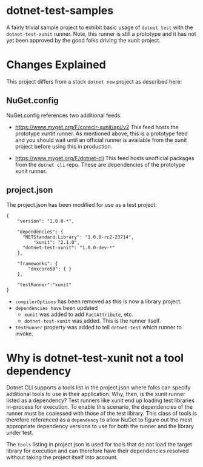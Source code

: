 # dotnet-test-samples
A fairly trivial sample project to exhibit basic usage of `dotnet test` with the `dotnet-test-xunit` runner. Note, this runner is still a prototype and it has not yet been approved by the good folks driving the xunit project.

# Changes Explained
This project differs from a stock `dotnet new` project as described here:

## NuGet.config
NuGet.config references two additional feeds:

* https://www.myget.org/F/coreclr-xunit/api/v2
This feed hosts the prototype xuntit runner. As mentioned above, this is a prototype feed and you should wait until an official runner is available from the xunit project before using this in production.

* https://www.myget.org/F/dotnet-cli
This feed hosts unofficial packages from the `dotnet cli` repo. These are dependencies of the prototype xunit runner.

## project.json
The project.json has been modified for use as a test project:
````
{
    "version": "1.0.0-*",

    "dependencies": {
      "NETStandard.Library": "1.0.0-rc2-23714",
		  "xunit": "2.1.0",        
      "dotnet-test-xunit": "1.0.0-dev-*"
    },

    "frameworks": {
        "dnxcore50": { }
    },
    
	"testRunner":"xunit"
}
````

* `compilerOptions` has been removed as this is now a library project.
* `dependencies have` been updated
  * `xunit` was added to add `FactAttribute`, etc.
  * `dotnet-test-xunit` was added. This is the runner itself.
* `testRunner` property was added to tell `dotnet-test` which runner to invoke.

# Why is dotnet-test-xunit not a tool dependency
Dotnet CLI supports a tools list in the project.json where folks can specify additional tools to use in their application. Why, then, is the xunit runner listed as a dependency? Test runners like xunit end up loading test libraries in-process for execution. To enable this scenario, the dependencies of the runner must be coalessed with those of the test library. This class of tools is therefore referenced as a `dependency` to allow NuGet to figure out the most appropriate dependency versions to use for both the runner and the library under test.

The `tools` listing in project.json is used for tools that do not load the target library for execution and can therefore have their dependencies resolved without taking the project itself into account.

